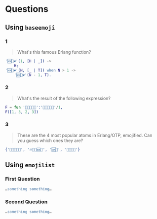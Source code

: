 # Questions

## Using `baseemoji`

### 1
> What's this famous Erlang function?
```erlang
'🆕🦖❤️'(1, [H | _]) ->
    H;
'🆕🦖❤️'(N, [_ | T]) when N > 1 ->
    '🆕🦖❤️'(N - 1, T).
```

### 2
> What's the result of the following expression?
```erlang
F = fun '🦙📱🆘🦖🆘':'🦄🆘🆗🌈🦖'/1,
F([1, 3, 2, 3])
```

### 3
> These are the 4 most popular atoms in Erlang/OTP, emojified.
> Can you guess which ones they are?
```erlang
{'👀🌈🌈🆗🌈', '🔥🍎🦙🆘👀', '🆗🔑', '🦖🌈🦄👀'}
```

## Using `emojilist`

### First Question
```erlang
…something something…
```

### Second Question
```erlang
…something something…
```
